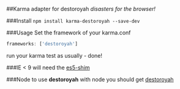 ##Karma adapter for destoroyah
_disasters for the browser!_

###Install
`npm install karma-destoroyah --save-dev`

###Usage
Set the framework of your karma.conf
```javascript
frameworks: ['destoroyah']
```
run your karma test as usually - done!

###IE < 9
will need the [es5-shim](https://github.com/es-shims/es5-shim)

###Node
to use **destoroyah** with node you should get [destoroyah](https://github.com/sloosch/destoroyah)
